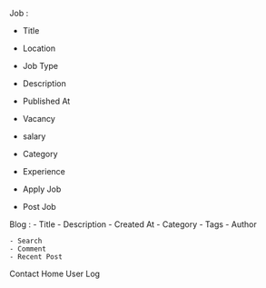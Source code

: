 Job :
   - Title
   - Location
   - Job Type
   - Description
   - Published At
   - Vacancy
   - salary
   - Category
   - Experience



   - Apply Job
   - Post Job



Blog :
    - Title
    - Description
    - Created At
    - Category
    - Tags
    - Author
    
    
    - Search
    - Comment
    - Recent Post


Contact
Home
User Log
